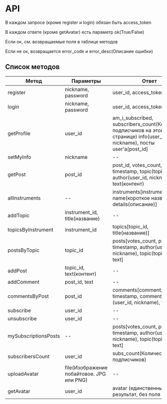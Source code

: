 # API

В каждом запросе (кроме register и login) обязан быть access_token

В каждом ответе (кроме getAvatar) есть параметр ok(True/False)

Если ок, см. возвращаемые поля в таблице методов

Если не ок, возвращается error_code и error_desc(Описание ошибки) 

## Список методов
| Метод | Параметры | Ответ |
| --- | --- | --- |
| register | nickname, password | user_id, access_token |
| login | nickname, password | user_id, access_token |
| getProfile | user_id | am_i_subscribed, subscribers_count(Количество подписчиков на этой странице) info(user_id, nickname), посты user'а[post_id] |
| setMyInfo | nickname | -- |
| getPost | post_id | post_id, votes_count, timestamp, topic(topic_id, title), author(user_id, nickname), text(контент) |
| allInstruments | -- | instruments[instrument_id, name(короткое название), details(описание)] |
| addTopic | instrument_id, title(название) | -- |
| topicsByInstrument | instrument_id | topics[topic_id, title(название)] |
| postsByTopic | topic_id | posts[votes_count, post_id, timestamp, author(user_id, nickname), topic(topic_id, title), text] |
| addPost | topic_id, text(контент) | -- |
| addComment | post_id, text | -- |
| commentsByPost | post_id | comments[comment_id, timestamp, commenter (user_id, nickname), text] |
| subscribe | user_id | -- |
| unsubscribe | user_id | -- |
| mySubscriptionsPosts| -- | posts[votes_count, post_id, timestamp, author(user_id, nickname), topic(topic_id, title), text] |
| subscribersCount | user_id | subs_count(Количество подписчиков) |
| uploadAvatar | file(Изображение побайтовое. JPG или PNG) | -- |
| getAvatar | user_id | avatar (единственный результат, без поля 'ok'!) |
